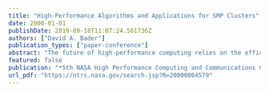 ```yaml
---
title: "High-Performance Algorithms and Applications for SMP Clusters"
date: 2000-01-01
publishDate: 2019-09-18T11:07:24.561736Z
authors: ["David A. Bader"]
publication_types: ["paper-conference"]
abstract: "The future of high-performance computing relies on the efficient and scalable use of clusters with symmetric multiprocessor (SMP) nodes and low-latency, high-bandwidth interconnection networks. Current examples of such platforms include Sun Ultra HPC machines, Compaq AlphaServers with Quadrics switches, SGI Origins, and the IBM SP system with SMP nodes. Moreover, the future of NASA missioncritical computing for computational aerosciences relies on the success of computational clusters (e.g., SMP Linux clusters at Goddard Space Flight Center, and large SGI Origin arrays at Ames Research Center). Hardware benchmark results reveal awesome performance rates for each component; however, few applications on SMP clusters ever reach a fraction of these peak speeds. While methodologies for symmetric multiprocessors (e.g., OpenMP [21] or POSIX threads [22]) and message-passing primitives for clusters (e.g., MPI [20]) are well developed, performance dictates the use of a hybrid solution. We present preliminary results of our complexity model and programming methodology that is based hierarchically upon realistic model components for message-passing and for symmetric multiprocessor parallel architectures. The current deployment of teraflops and the future development of petaflops systems will certainly require the exploitation of similar hybrid programming models. Our goal is to validate and refine a core complexity model, efficient primitives and algorithmic libraries needed to support the effective use of SMP clusters for computational aeroscience (CAS) and earth and space science (ESS) codes. In addition, we will show how to design, implement, analyze, and refine algorithms that take advantage of the hybrid programming model and contribute to significant speedups for real computational science problems. These will include some basic combinatorial support tasks used in numerical aerodynamics simulations (e.g., sorting integers for particle-in-cell codes) and selected numerical computations (e.g., fast transforms). These algorithmic kernels exhibit promising performance improvements. Our hybrid programming environment also must support mission-critical high-performance computing applications. Thus, we use real computational aeroscience and Earth and space science codes drive our algorithmic development. These applications include segmentation and classification of remotely-sensed imagery, and navigation, calibration, and registration of terascale data sets, for remote sensing (AVHRR and MODIS) and threedimensional numerical relativity with the CACTUS computational astrodynamics toolkit"
featured: false
publication: "*5th NASA High Performance Computing and Communications Computational Aerosciences (CAS) Workshop (HPCC/CAS 2000); February 15, 2000 - February 17, 2000; Moffett Field, CA; United States*"
url_pdf: "https://ntrs.nasa.gov/search.jsp?R=20000064579"
---
```


